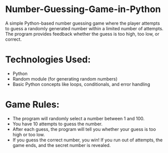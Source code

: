 # Number-Guessing-Game-in-Python

A simple Python-based number guessing game where the player attempts to guess a randomly generated number within a limited number of attempts. The program provides feedback whether the guess is too high, too low, or correct.

# Technologies Used:
- Python
- Random module (for generating random numbers)
- Basic Python concepts like loops, conditionals, and error handling

# Game Rules:
- The program will randomly select a number between 1 and 100.
- You have 10 attempts to guess the number.
- After each guess, the program will tell you whether your guess is too high or too low.
- If you guess the correct number, you win! If you run out of attempts, the game ends, and the secret number is revealed.
